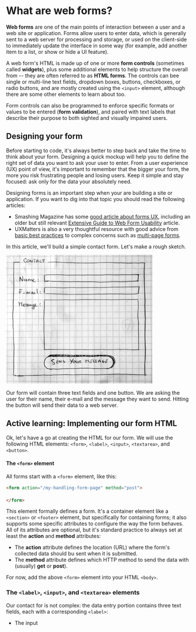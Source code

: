 # What are web forms?

**Web forms** are one of the main points of interaction between a user and a web site or application. Forms allow users to enter data, which is generally sent to a web server for processing and storage, or used on the client-side to immediately update the interface in some way (for example, add another item to a list, or show or hide a UI feature).

A web form's HTML is made up of one or more **form controls** (sometimes called **widgets**), plus some additional elements to help structure the overall from -- they are often referred to as **HTML forms**. The controls can bee single or multi-line text fields, dropdown boxes, buttons, checkboxes, or radio buttons, and are mostly created using the `<input>` element, although there are some other elements to learn about too.

Form controls can also be programmed to enforce specific formats or values to be entered (**form validation**), and paired with text labels that describe their purpose to both sighted and visually impaired users.

## Designing your form

Before starting to code, it's always better to step back and take the time to think about your form. Designing a quick mockup will help you to define the right set of data you want to ask your user to enter. From a user experience (UX) point of view, it's important to remember that the bigger your form, the more  you risk frustrating people and losing users. Keep it simple and stay focused: ask only for the data your absolutely need.

Designing forms is an important step when your are building a site or application. If you want to dig into that topic you should read the following articles:

- Smashing Magazine has some [good article about forms UX](https://www.smashingmagazine.com/2018/08/ux-html5-mobile-form-part-1/), including an older but still relevant [Extensive Guide to Web Form Usability](https://www.smashingmagazine.com/2011/11/extensive-guide-web-form-usability/) article.
- UXMatters is also a very thoughtful resource with good advice from [basic best practices](https://www.uxmatters.com/mt/archives/2012/05/7-basic-best-practices-for-buttons.php) to complex concerns such as [multi-page forms](https://www.uxmatters.com/mt/archives/2010/03/pagination-in-web-forms-evaluating-the-effectiveness-of-web-forms.php).

In this article, we'll build a simple contact form. Let's make a rough sketch.

![sketch](images/form-sketch-low.jpg)

Our form will contain three text fields and one button. We are asking the user for their name, their e-mail and the message they want to send. Hitting the button will send their data to a web server.

## Active learning: Implementing our form HTML

Ok, let's have a go at creating the HTML for our form. We will use the following HTML elements: `<form>`, `<label>`, `<input>`, `<textarea>`, and `<button>`.

#### The `<form>` element

All forms start with a `<form>` element, like this:

```html
<form action="/my-handling-form-page" method="post">

</form>
```

This element formally defines a form. It's a container element like a `<section>` or `<footer>` element, but specifically for containing forms; it also supports some specific attributes to configure the way the form behaves. All of its attributes are optional, but it's standard practice to always set at least the **action** and **method** attributes:

- The **action** attribute defines the location (URL) where the form's collected data should bu sent when it is submitted.
- The **method** attribute defines which HTTP method to send the data with (usually) **get** or **post**).

For now, add the above `<form>` element into your HTML `<body>`.

### The `<label>`, `<input>`, and `<textarea>` elements

Our contact for is not complex: the data entry portion contains three text fields, each with a corresponding `<label>`:

- The input 